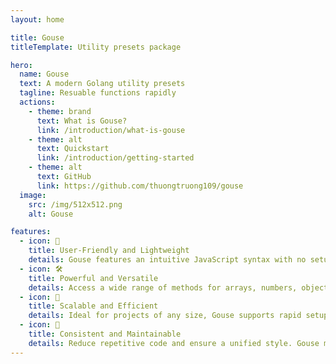 ```yaml
---
layout: home

title: Gouse
titleTemplate: Utility presets package

hero:
  name: Gouse
  text: A modern Golang utility presets
  tagline: Resuable functions rapidly
  actions:
    - theme: brand
      text: What is Gouse?
      link: /introduction/what-is-gouse
    - theme: alt
      text: Quickstart
      link: /introduction/getting-started
    - theme: alt
      text: GitHub
      link: https://github.com/thuongtruong109/gouse
  image:
    src: /img/512x512.png
    alt: Gouse

features:
  - icon: 📝
    title: User-Friendly and Lightweight
    details: Gouse features an intuitive JavaScript syntax with no setup required. Import utility functions directly and enjoy a flexible, chainable package available in various builds and formats.
  - icon: 🛠️
    title: Powerful and Versatile
    details: Access a wide range of methods for arrays, numbers, objects, and strings. Comprehensive documentation and examples make implementation smooth and efficient.
  - icon: 🧩
    title: Scalable and Efficient
    details: Ideal for projects of any size, Gouse supports rapid setup, complex logic handling, and performance optimization across all operating systems.
  - icon: 🚀
    title: Consistent and Maintainable
    details: Reduce repetitive code and ensure a unified style. Gouse makes your code cleaner, easier to maintain, and minimizes compatibility issues or unexpected errors.
---
```


<style>
@import './style.css';

:root {
  --vp-home-hero-name-color: transparent !important;
  --vp-home-hero-name-background: -webkit-linear-gradient(120deg, #bd34fe 30%, #41d1ff) !important;
  --vp-home-hero-image-background-image: linear-gradient(-45deg, #bd34fe 50%, #47caff 50%) !important;
  --vp-home-hero-image-filter: blur(44px) !important;
}

@media (min-width: 640px) {
  :root {
    --vp-home-hero-image-filter: blur(56px);
  }
}

@media (min-width: 960px) {
  :root {
    --vp-home-hero-image-filter: blur(68px);
  }
}

</style>
